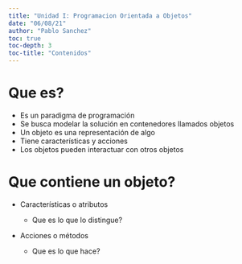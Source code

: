 ```yaml
---
title: "Unidad I: Programacion Orientada a Objetos"
date: "06/08/21"
author: "Pablo Sanchez"
toc: true
toc-depth: 3
toc-title: "Contenidos"
---
```


Que es?
=======

* Es un paradigma de programación
* Se busca modelar la solución en contenedores llamados objetos
* Un objeto es una representación de algo
* Tiene características y acciones
* Los objetos pueden interactuar con otros objetos

Que contiene un objeto?
=======================

* Características o atributos
    * Que es lo que lo distingue?

* Acciones o métodos
    * Que es lo que hace?


